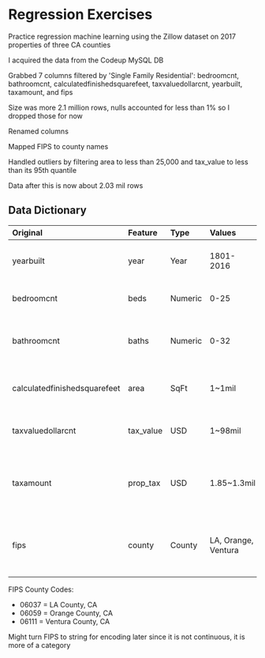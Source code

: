 # Regression Exercises

Practice regression machine learning using the Zillow dataset on 2017 properties of three CA counties

I acquired the data from the Codeup MySQL DB

Grabbed 7 columns filtered by 'Single Family Residential': bedroomcnt, bathroomcnt, calculatedfinishedsquarefeet, taxvaluedollarcnt, yearbuilt, taxamount, and fips

Size was more 2.1 million rows, nulls accounted for less than 1% so I dropped those for now

Renamed columns

Mapped FIPS to county names

Handled outliers by filtering area to less than 25,000 and tax_value to less than its 95th quantile

Data after this is now about 2.03 mil rows

## Data Dictionary

| Original                     | Feature   | Type    | Values              | Definition                                               |
| :--------------------------- | :-------- | :------ | :------------------ | :------------------------------------------------------- |
| yearbuilt                    | year      | Year    | 1801-2016           | The year the principal residence was built               |
| bedroomcnt                   | beds      | Numeric | 0-25                | Number of bedrooms in home                               |
| bathroomcnt                  | baths     | Numeric | 0-32                | Number of bathrooms in home including fractional         |
| calculatedfinishedsquarefeet | area      | SqFt    | 1~1mil              | Calculated total finished living area                    |
| taxvaluedollarcnt            | tax_value | USD     | 1~98mil             | The total tax assessed value of the parcel/home          |
| taxamount                    | prop_tax  | USD     | 1.85~1.3mil         | The total property tax assessed for that assessment year |
| fips                         | county    | County  | LA, Orange, Ventura | Federal Information Processing Standard (these 3 in CA)  |

FIPS County Codes:

* 06037 = LA County, CA
* 06059 = Orange County, CA
* 06111 = Ventura County, CA

Might turn FIPS to string for encoding later since it is not continuous, it is more of a category
